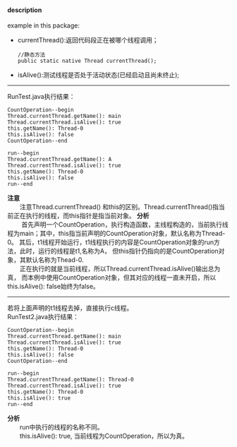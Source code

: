 #### description
example in this package:  
- currentThread():返回代码段正在被哪个线程调用；
    ```
    //静态方法
    public static native Thread currentThread();
    ```
- isAlive():测试线程是否处于活动状态(已经启动且尚未终止);
&emsp;&emsp;

*** 
RunTest.java执行结果：
```
CountOperation--begin
Thread.currentThread.getName(): main
Thread.currentThread.isAlive(): true
this.getName(): Thread-0
this.isAlive(): false
CountOperation--end

run--begin
Thread.currentThread.getName(): A
Thread.currentThread.isAlive(): true
this.getName(): Thread-0
this.isAlive(): false
run--end
```
**注意**    
&emsp;&emsp;注意Thread.currentThread() 和this的区别。Thread.currentThread()指当前正在执行的线程，而this指针是指当前对象。
**分析**    
&emsp;&emsp; 首先声明一个CountOperation，执行构造函数，主线程构造的，当前执行线程为main；其中，this指当前声明的CountOperation对象，默认名称为Thread-0。 
其后，t1线程开始运行，t1线程执行的内容是CountOperation对象的run方法，此时，运行的线程是t1,名称为A， 但this指针仍指向的是CountOperation对象，其默认名称为Thead-0.    
&emsp;&emsp;正在执行的就是当前线程，所以Thread.currentThread.isAlive()输出总为真，
而本例中使用CountOperation对象，但其对应的线程一直未开启，所以this.isAlive(): false始终为false。
***
若将上面声明的t1线程去掉，直接执行c线程。    
RunTest2.java执行结果：
```
CountOperation--begin
Thread.currentThread.getName(): main
Thread.currentThread.isAlive(): true
this.getName(): Thread-0
this.isAlive(): false
CountOperation--end

run--begin
Thread.currentThread.getName(): Thread-0
Thread.currentThread.isAlive(): true
this.getName(): Thread-0
this.isAlive(): true
run--end
```
**分析**    
&emsp;&emsp;run中执行的线程的名称不同。    
&emsp;&emsp;this.isAlive(): true, 当前线程为CountOperation，所以为真。


